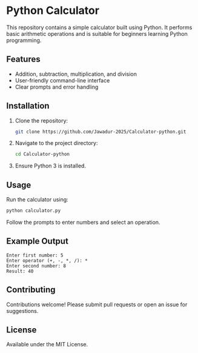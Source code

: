 # Python Calculator

This repository contains a simple calculator built using Python. It performs basic arithmetic operations and is suitable for beginners learning Python programming.

## Features

- Addition, subtraction, multiplication, and division
- User-friendly command-line interface
- Clear prompts and error handling

## Installation

1. Clone the repository:
   ```bash
   git clone https://github.com/Jawadur-2025/Calculator-python.git
   ```
2. Navigate to the project directory:
   ```bash
   cd Calculator-python
   ```
3. Ensure Python 3 is installed.

## Usage

Run the calculator using:
```bash
python calculator.py
```
Follow the prompts to enter numbers and select an operation.

## Example Output

```
Enter first number: 5
Enter operator (+, -, *, /): *
Enter second number: 8
Result: 40
```

## Contributing

Contributions welcome! Please submit pull requests or open an issue for suggestions.

## License

Available under the MIT License.
